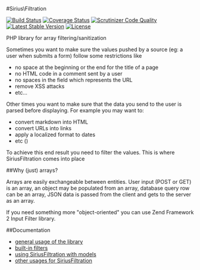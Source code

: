 #Sirius\Filtration

[![Build Status](https://travis-ci.org/siriusphp/filtration.png?branch=master)](https://travis-ci.org/siriusphp/filtration)
[![Coverage Status](https://coveralls.io/repos/siriusphp/filtration/badge.png)](https://coveralls.io/r/siriusphp/filtration)
[![Scrutinizer Code Quality](https://scrutinizer-ci.com/g/siriusphp/filtration/badges/quality-score.png?s=1897aacdd8313df10089c5307b336c0fde8624db)](https://scrutinizer-ci.com/g/siriusphp/filtration/)
[![Latest Stable Version](https://poser.pugx.org/siriusphp/filtration/version.png)](https://packagist.org/packages/siriusphp/filtration)
[![License](https://poser.pugx.org/siriusphp/filtration/license.png)](https://packagist.org/packages/siriusphp/filtration)

PHP library for array filtering/sanitization

Sometimes you want to make sure the values pushed by a source (eg: a user when submits a form) follow some restrictions like

- no space at the beginning or the end for the title of a page
- no HTML code in a comment sent by a user
- no spaces in the field which represents the URL
- remove XSS attacks
- etc...

Other times you want to make sure that the data you send to the user is parsed before displaying. For example you may want to:

- convert markdown into HTML
- convert URLs into links
- apply a localized format to dates
- etc ()

To achieve this end result you need to filter the values. This is where SiriusFiltration comes into place

##Why (just) arrays?

Arrays are easily exchangeable between entities. User input (POST or GET) is an array, an object may be populated from an array, database query row can be an array, JSON data is passed from the client and gets to the server as an array. 

If you need something more "object-oriented" you can use Zend Framework 2 Input Filter library.

##Documentation

- [general usage of the library](docs/index.md)
- [built-in filters](docs/filters.md)
- [using SiriusFiltration with models](docs/modeling.md)
- [other usages for SiriusFiltration](docs/other.md)

